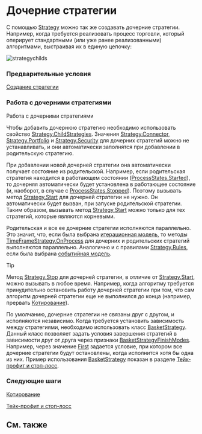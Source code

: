 # Дочерние стратегии

С помощью [Strategy](../api/StockSharp.Algo.Strategies.Strategy.html) можно так же создавать дочерние стратегии. Например, когда требуется реализовать процесс торговли, который оперирует стандартными (или уже ранее реализованными) алгоритмами, выстраивая их в единую цепочку: 

![strategychilds](~/images/strategy_childs.png)

### Предварительные условия

[Создание стратегии](StrategyCreate.md)

### Работа с дочерними стратегиями

Работа с дочерними стратегиями

Чтобы добавить дочернюю стратегию необходимо использовать свойство [Strategy.ChildStrategies](../api/StockSharp.Algo.Strategies.Strategy.ChildStrategies.html). Значения [Strategy.Connector](../api/StockSharp.Algo.Strategies.Strategy.Connector.html), [Strategy.Portfolio](../api/StockSharp.Algo.Strategies.Strategy.Portfolio.html) и [Strategy.Security](../api/StockSharp.Algo.Strategies.Strategy.Security.html) для дочерних стратегий можно не устанавливать, и они автоматически заполнятся при добавлении в родительскую стратегию. 

При добавлении новой дочерней стратегии она автоматически получает состояние из родительской. Например, если родительская стратегия находится в работающем состоянии ([ProcessStates.Started](../api/StockSharp.Algo.ProcessStates.Started.html)), то дочерняя автоматически будет установлена в работающее состояние (и, наоборот, в случае с [ProcessStates.Stopped](../api/StockSharp.Algo.ProcessStates.Stopped.html)). Поэтому вызывать метод [Strategy.Start](../api/StockSharp.Algo.Strategies.Strategy.Start.html) для дочерней стратегии не нужно. Он автоматически будет вызван, при запуске родительской стратегии. Таким образом, вызывать метод [Strategy.Start](../api/StockSharp.Algo.Strategies.Strategy.Start.html) можно только для тех стратегий, которые являются корневыми. 

Родительская и все ее дочерние стратегии исполняются параллельно. Это значит, что, если была выбрана [итерационная модель](StrategyCreate.md), то методы [TimeFrameStrategy.OnProcess](../api/StockSharp.Algo.Strategies.TimeFrameStrategy.OnProcess.html) для дочерних и родительских стратегий выполняются параллельно. Аналогично и с правилами [Strategy.Rules](../api/StockSharp.Algo.Strategies.Strategy.Rules.html), если была выбрана [событийная модель](StrategyAction.md). 

> [!TIP]
> Метод [Strategy.Stop](../api/StockSharp.Algo.Strategies.Strategy.Stop.html) для дочерней стратегии, в отличие от [Strategy.Start](../api/StockSharp.Algo.Strategies.Strategy.Start.html), можно вызывать в любое время. Например, когда алгоритму требуется принудительно остановить работу дочерней стратегии при том, что сам алгоритм дочерней стратегии еще не выполнился до конца (например, прервать [Котирование](StrategyQuoting.md)). 

По умолчанию, дочерние стратегии не связаны друг с другом, и исполняются независимо. Когда требуется установить зависимость между стратегиями, необходимо использовать класс [BasketStrategy](../api/StockSharp.Algo.Strategies.BasketStrategy.html). Данный класс позволяет задать условия завершения стратегий в зависимости друг от друга через признаки [BasketStrategyFinishModes](../api/StockSharp.Algo.Strategies.BasketStrategyFinishModes.html). Например, через значение [First](../api/StockSharp.Algo.Strategies.BasketStrategyFinishModes.First.html) задается условие, при котором все дочерние стратегии будут остановлены, когда исполнится хотя бы одна из них. Пример использования [BasketStrategy](../api/StockSharp.Algo.Strategies.BasketStrategy.html) показан в разделе [Тейк\-профит и стоп\-лосс](StrategyProtective.md). 

### Следующие шаги

[Котирование](StrategyQuoting.md)

[Тейк\-профит и стоп\-лосс](StrategyProtective.md)

## См. также
